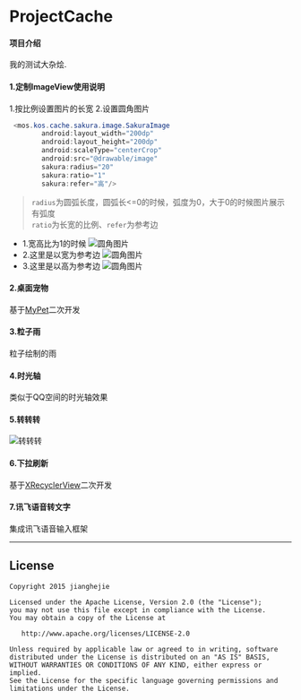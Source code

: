 # ProjectCache

#### 项目介绍
我的测试大杂烩.

#### 1.定制ImageView使用说明

1.按比例设置图片的长宽
2.设置圆角图片
```java
 <mos.kos.cache.sakura.image.SakuraImage
        android:layout_width="200dp"
        android:layout_height="200dp"
        android:scaleType="centerCrop"
        android:src="@drawable/image"
        sakura:radius="20"
        sakura:ratio="1"
        sakura:refer="高"/>
```
> `radius`为圆弧长度，圆弧长<=0的时候，弧度为0，大于0的时候图片展示有弧度
><br/> `ratio`为长宽的比例、`refer`为参考边

- 1.宽高比为1的时候
![圆角图片](https://github.com/KosmoSakura/ProjectCache/blob/master/show/circle_1.png)
- 2.这里是以宽为参考边
![圆角图片](https://github.com/KosmoSakura/ProjectCache/blob/master/show/circle_2.png)
- 3.这里是以高为参考边
![圆角图片](https://github.com/KosmoSakura/ProjectCache/blob/master/show/circle_3.png)
#### 2.桌面宠物
基于[MyPet](https://github.com/sufushi/MyPet)二次开发
#### 3.粒子雨
粒子绘制的雨
#### 4.时光轴
类似于QQ空间的时光轴效果
#### 5.转转转
![转转转](https://github.com/KosmoSakura/ProjectCache/blob/master/show/Whorl.gif)
#### 6.下拉刷新
基于[XRecyclerView](https://github.com/XRecyclerView/XRecyclerView)二次开发
#### 7.讯飞语音转文字
集成讯飞语音输入框架


-------
License
-------

    Copyright 2015 jianghejie

    Licensed under the Apache License, Version 2.0 (the "License");
    you may not use this file except in compliance with the License.
    You may obtain a copy of the License at

       http://www.apache.org/licenses/LICENSE-2.0

    Unless required by applicable law or agreed to in writing, software
    distributed under the License is distributed on an "AS IS" BASIS,
    WITHOUT WARRANTIES OR CONDITIONS OF ANY KIND, either express or implied.
    See the License for the specific language governing permissions and
    limitations under the License.